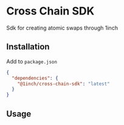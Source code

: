 # Cross Chain SDK
Sdk for creating atomic swaps through 1inch

## Installation

Add to `package.json`
```json
{
  "dependencies": {
    "@1inch/cross-chain-sdk": "latest"
  }
}
```

## Usage

